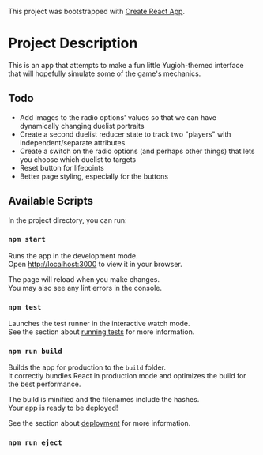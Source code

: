 This project was bootstrapped with [Create React App](https://github.com/facebook/create-react-app).

# Project Description

This is an app that attempts to make a fun little Yugioh-themed interface that will hopefully simulate some of the game's mechanics. 

## Todo

- Add images to the radio options' values so that we can have dynamically changing duelist portraits
- Create a second duelist reducer state to track two "players" with independent/separate attributes
- Create a switch on the radio options (and perhaps other things) that lets you choose which duelist to targets
- Reset button for lifepoints
- Better page styling, especially for the buttons

## Available Scripts

In the project directory, you can run:

### `npm start`

Runs the app in the development mode.\
Open [http://localhost:3000](http://localhost:3000) to view it in your browser.

The page will reload when you make changes.\
You may also see any lint errors in the console.

### `npm test`

Launches the test runner in the interactive watch mode.\
See the section about [running tests](https://facebook.github.io/create-react-app/docs/running-tests) for more information.

### `npm run build`

Builds the app for production to the `build` folder.\
It correctly bundles React in production mode and optimizes the build for the best performance.

The build is minified and the filenames include the hashes.\
Your app is ready to be deployed!

See the section about [deployment](https://facebook.github.io/create-react-app/docs/deployment) for more information.

### `npm run eject`